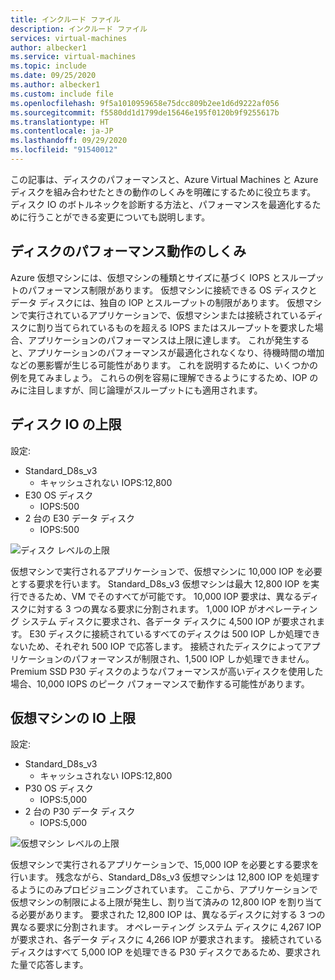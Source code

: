 ```yaml
---
title: インクルード ファイル
description: インクルード ファイル
services: virtual-machines
author: albecker1
ms.service: virtual-machines
ms.topic: include
ms.date: 09/25/2020
ms.author: albecker1
ms.custom: include file
ms.openlocfilehash: 9f5a1010959658e75dcc809b2ee1d6d9222af056
ms.sourcegitcommit: f5580dd1d1799de15646e195f0120b9f9255617b
ms.translationtype: HT
ms.contentlocale: ja-JP
ms.lasthandoff: 09/29/2020
ms.locfileid: "91540012"
---
```

この記事は、ディスクのパフォーマンスと、Azure Virtual Machines と Azure ディスクを組み合わせたときの動作のしくみを明確にするために役立ちます。 ディスク IO のボトルネックを診断する方法と、パフォーマンスを最適化するために行うことができる変更についても説明します。

## <a name="how-does-disk-performance-work"></a>ディスクのパフォーマンス動作のしくみ
Azure 仮想マシンには、仮想マシンの種類とサイズに基づく IOPS とスループットのパフォーマンス制限があります。 仮想マシンに接続できる OS ディスクとデータ ディスクには、独自の IOP とスループットの制限があります。 仮想マシンで実行されているアプリケーションで、仮想マシンまたは接続されているディスクに割り当てられているものを超える IOPS またはスループットを要求した場合、アプリケーションのパフォーマンスは上限に達します。 これが発生すると、アプリケーションのパフォーマンスが最適化されなくなり、待機時間の増加などの悪影響が生じる可能性があります。 これを説明するために、いくつかの例を見てみましょう。 これらの例を容易に理解できるようにするため、IOP のみに注目しますが、同じ論理がスループットにも適用されます。

## <a name="disk-io-capping"></a>ディスク IO の上限
設定: 
- Standard_D8s_v3 
    - キャッシュされない IOPS:12,800
- E30 OS ディスク
    - IOPS:500 
- 2 台の E30 データ ディスク
    - IOPS:500

![ディスク レベルの上限](media/vm-disk-performance/disk-level-throttling.jpg)

仮想マシンで実行されるアプリケーションで、仮想マシンに 10,000 IOP を必要とする要求を行います。 Standard_D8s_v3 仮想マシンは最大 12,800 IOP を実行できるため、VM でそのすべてが可能です。 10,000 IOP 要求は、異なるディスクに対する 3 つの異なる要求に分割されます。 1,000 IOP がオペレーティング システム ディスクに要求され、各データ ディスクに 4,500 IOP が要求されます。 E30 ディスクに接続されているすべてのディスクは 500 IOP しか処理できないため、それぞれ 500 IOP で応答します。 接続されたディスクによってアプリケーションのパフォーマンスが制限され、1,500 IOP しか処理できません。 Premium SSD P30 ディスクのようなパフォーマンスが高いディスクを使用した場合、10,000 IOPS のピーク パフォーマンスで動作する可能性があります。

## <a name="virtual-machine-io-capping"></a>仮想マシンの IO 上限
設定: 
- Standard_D8s_v3 
    - キャッシュされない IOPS:12,800
- P30 OS ディスク
    - IOPS:5,000 
- 2 台の P30 データ ディスク 
    - IOPS:5,000

![仮想マシン レベルの上限](media/vm-disk-performance/vm-level-throttling.jpg)

仮想マシンで実行されるアプリケーションで、15,000 IOP を必要とする要求を行います。 残念ながら、Standard_D8s_v3 仮想マシンは 12,800 IOP を処理するようにのみプロビジョニングされています。 ここから、アプリケーションで仮想マシンの制限による上限が発生し、割り当て済みの 12,800 IOP を割り当てる必要があります。 要求された 12,800 IOP は、異なるディスクに対する 3 つの異なる要求に分割されます。 オペレーティング システム ディスクに 4,267 IOP が要求され、各データ ディスクに 4,266 IOP が要求されます。 接続されているディスクはすべて 5,000 IOP を処理できる P30 ディスクであるため、要求された量で応答します。